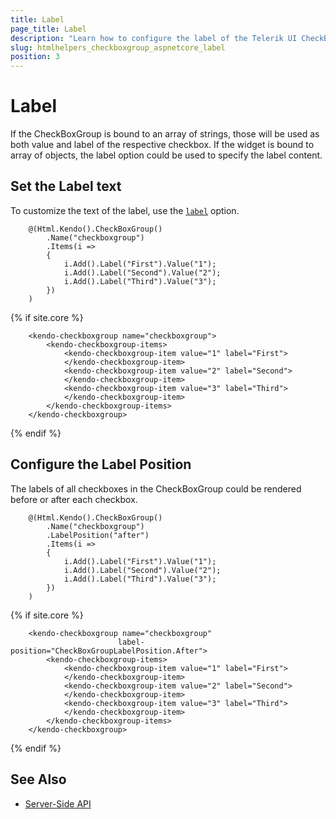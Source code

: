 ```yaml
---
title: Label
page_title: Label
description: "Learn how to configure the label of the Telerik UI CheckBoxGroup for {{ site.framework }}."
slug: htmlhelpers_checkboxgroup_aspnetcore_label
position: 3
---
```


# Label

If the CheckBoxGroup is bound to an array of strings, those will be used as both value and label of the respective checkbox. If the widget is bound to array of objects, the label option could be used to specify the label content.

## Set the Label text

To customize the text of the label, use the [`label`](/api/javascript/ui/checkboxgroup/configuration/items.label) option.

```HtmlHelper
    @(Html.Kendo().CheckBoxGroup()
        .Name("checkboxgroup")
        .Items(i =>
        {
            i.Add().Label("First").Value("1");
            i.Add().Label("Second").Value("2");
            i.Add().Label("Third").Value("3");
        })
    )
```
{% if site.core %}
```TagHelper
    <kendo-checkboxgroup name="checkboxgroup">
        <kendo-checkboxgroup-items>
            <kendo-checkboxgroup-item value="1" label="First">
            </kendo-checkboxgroup-item>
            <kendo-checkboxgroup-item value="2" label="Second">
            </kendo-checkboxgroup-item>
            <kendo-checkboxgroup-item value="3" label="Third">
            </kendo-checkboxgroup-item>
        </kendo-checkboxgroup-items>
    </kendo-checkboxgroup>
```
{% endif %}

## Configure the Label Position

The labels of all checkboxes in the CheckBoxGroup could be rendered before or after each checkbox.

```HtmlHelper
    @(Html.Kendo().CheckBoxGroup()
        .Name("checkboxgroup")
        .LabelPosition("after")
        .Items(i =>
        {
            i.Add().Label("First").Value("1");
            i.Add().Label("Second").Value("2");
            i.Add().Label("Third").Value("3");
        })
    )
```
{% if site.core %}
```TagHelper
    <kendo-checkboxgroup name="checkboxgroup"
                        label-position="CheckBoxGroupLabelPosition.After">
        <kendo-checkboxgroup-items>
            <kendo-checkboxgroup-item value="1" label="First">
            </kendo-checkboxgroup-item>
            <kendo-checkboxgroup-item value="2" label="Second">
            </kendo-checkboxgroup-item>
            <kendo-checkboxgroup-item value="3" label="Third">
            </kendo-checkboxgroup-item>
        </kendo-checkboxgroup-items>
    </kendo-checkboxgroup>
```
{% endif %}
## See Also

* [Server-Side API](/api/checkboxgroup)
